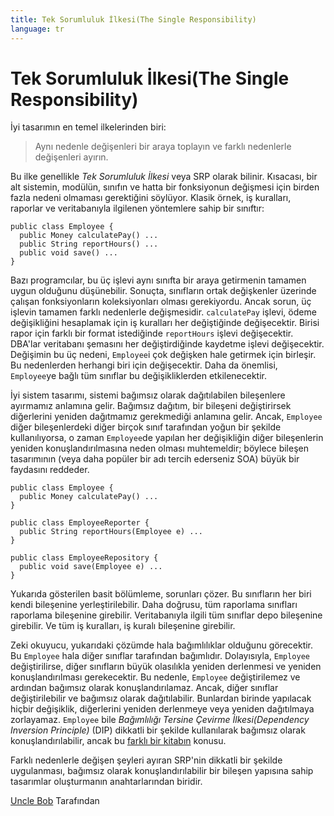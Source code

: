 ```yaml
---
title: Tek Sorumluluk İlkesi(The Single Responsibility)
language: tr
---
```


# Tek Sorumluluk İlkesi(The Single Responsibility)

İyi tasarımın en temel ilkelerinden biri:

> Aynı nedenle değişenleri bir araya toplayın ve farklı nedenlerle değişenleri ayırın.

Bu ilke genellikle *Tek Sorumluluk İlkesi* veya SRP olarak bilinir. Kısacası, bir alt sistemin, modülün, sınıfın ve hatta bir fonksiyonun değişmesi için birden fazla nedeni olmaması gerektiğini söylüyor. Klasik örnek, iş kuralları, raporlar ve veritabanıyla ilgilenen yöntemlere sahip bir sınıftır:

```
public class Employee {
  public Money calculatePay() ...
  public String reportHours() ...
  public void save() ...
}
```

Bazı programcılar, bu üç işlevi aynı sınıfta bir araya getirmenin tamamen uygun olduğunu düşünebilir. Sonuçta, sınıfların ortak değişkenler üzerinde çalışan fonksiyonların koleksiyonları olması gerekiyordu. Ancak sorun, üç işlevin tamamen farklı nedenlerle değişmesidir. `calculatePay` işlevi, ödeme değişikliğini hesaplamak için iş kuralları her değiştiğinde değişecektir. Birisi rapor için farklı bir format istediğinde `reportHours` işlevi değişecektir. DBA'lar veritabanı şemasını her değiştirdiğinde kaydetme işlevi değişecektir. Değişimin bu üç nedeni, `Employee`i çok değişken hale getirmek için birleşir. Bu nedenlerden herhangi biri için değişecektir. Daha da önemlisi, `Employee`ye bağlı tüm sınıflar bu değişikliklerden etkilenecektir.

İyi sistem tasarımı, sistemi bağımsız olarak dağıtılabilen bileşenlere ayırmamız anlamına gelir. Bağımsız dağıtım, bir bileşeni değiştirirsek diğerlerini yeniden dağıtmamız gerekmediği anlamına gelir. Ancak, `Employee` diğer bileşenlerdeki diğer birçok sınıf tarafından yoğun bir şekilde kullanılıyorsa, o zaman `Employee`de yapılan her değişikliğin diğer bileşenlerin yeniden konuşlandırılmasına neden olması muhtemeldir; böylece bileşen tasarımının (veya daha popüler bir adı tercih ederseniz SOA) büyük bir faydasını reddeder.

```
public class Employee {
  public Money calculatePay() ...
}

public class EmployeeReporter {
  public String reportHours(Employee e) ...
}

public class EmployeeRepository {
  public void save(Employee e) ...
}
```

Yukarıda gösterilen basit bölümleme, sorunları çözer. Bu sınıfların her biri kendi bileşenine yerleştirilebilir. Daha doğrusu, tüm raporlama sınıfları raporlama bileşenine girebilir. Veritabanıyla ilgili tüm sınıflar depo bileşenine girebilir. Ve tüm iş kuralları, iş kuralı bileşenine girebilir.

Zeki okuyucu, yukarıdaki çözümde hala bağımlılıklar olduğunu görecektir. Bu `Employee` hala diğer sınıflar tarafından bağımlıdır. Dolayısıyla, `Employee` değiştirilirse, diğer sınıfların büyük olasılıkla yeniden derlenmesi ve yeniden konuşlandırılması gerekecektir. Bu nedenle, `Employee` değiştirilemez ve ardından bağımsız olarak konuşlandırılamaz. Ancak, diğer sınıflar değiştirilebilir ve bağımsız olarak dağıtılabilir. Bunlardan birinde yapılacak hiçbir değişiklik, diğerlerini yeniden derlenmeye veya yeniden dağıtılmaya zorlayamaz. `Employee` bile *Bağımlılığı Tersine Çevirme İlkesi(Dependency Inversion Principle)* (DIP) dikkatli bir şekilde kullanılarak bağımsız olarak konuşlandırılabilir, ancak bu [farklı bir kitabın](http://www.amazon.com/dp/0135974445/) konusu.

Farklı nedenlerle değişen şeyleri ayıran SRP'nin dikkatli bir şekilde uygulanması, bağımsız olarak konuşlandırılabilir bir bileşen yapısına sahip tasarımlar oluşturmanın anahtarlarından biridir.

[Uncle Bob](http://programmer.97things.oreilly.com/wiki/index.php/Uncle_Bob) Tarafından